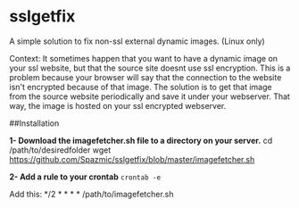 # sslgetfix
A simple solution to fix non-ssl external dynamic images. (Linux only)

Context: It sometimes happen that you want to have a dynamic image on your ssl website, but that the source site doesnt use ssl encryption.
This is a problem because your browser will say that the connection to the website isn't encrypted because of that image. The solution is
to get that image from the source website periodically and save it under your webserver. That way, the image is hosted on your ssl encrypted
webserver.


##Installation

**1- Download the imagefetcher.sh file to a directory on your server.**
cd /path/to/desiredfolder
wget https://github.com/Spazmic/sslgetfix/blob/master/imagefetcher.sh

**2- Add a rule to your crontab**
```crontab -e```

Add this:
*/2 * * * * /path/to/imagefetcher.sh

